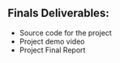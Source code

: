 ## Finals Deliverables:

* Source code for the project
* Project demo video
* Project Final Report

